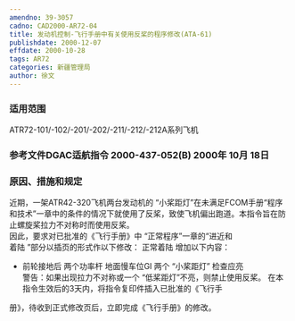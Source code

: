 ```yaml
---
amendno: 39-3057  
cadno: CAD2000-AR72-04  
title: 发动机控制-飞行手册中有关使用反桨的程序修改(ATA-61)  
publishdate: 2000-12-07  
effdate: 2000-10-28  
tags: AR72  
categories: 新疆管理局  
author: 徐文  
---
```

  
### 适用范围  
ATR72-101/-102/-201/-202/-211/-212/-212A系列飞机  
  
<!--more-->  
### 参考文件DGAC适航指令 2000-437-052(B) 2000年 10月 18日  
  
### 原因、措施和规定  
近期，一架ATR42-320飞机两台发动机的 “小桨距灯”在未满足FCOM手册“程序和技术”一章中的条件的情况下就使用了反桨，致使飞机偏出跑道。本指令旨在防止螺旋桨拉力不对称时而使用反桨。  
    因此，要求对已批准的《飞行手册》中 “正常程序”一章的“进近和  
着陆	”部分以插页的形式作以下修改：     正常着陆     增加以下内容：  
* 前轮接地后       两个功率杆  地面慢车位GI       两个 “小桨距灯” 检查应亮  
    警告：如果出现拉力不对称或一个 “低桨距灯”不亮，则禁止使用反桨。     在本指令生效后的3天内，将指令复印件插入已批准的《飞行手  
  
册》，待收到正式修改页后，立即完成《飞行手册》的修改。  
